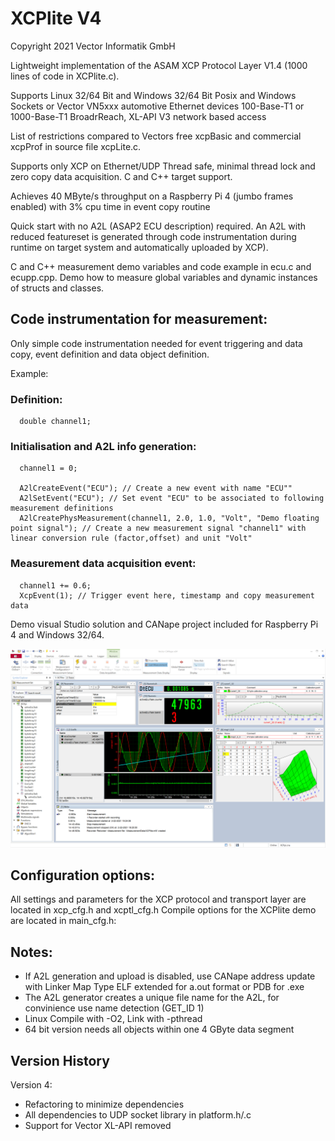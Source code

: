 
# XCPlite V4

Copyright 2021 Vector Informatik GmbH

Lightweight implementation of the ASAM XCP Protocol Layer V1.4 (1000 lines of code in XCPlite.c).

Supports Linux 32/64 Bit and Windows 32/64 Bit 
Posix and Windows Sockets or Vector VN5xxx automotive Ethernet devices
100-Base-T1 or 1000-Base-T1 BroadrReach, XL-API V3 network based access

List of restrictions compared to Vectors free xcpBasic and commercial xcpProf in source file xcpLite.c.

Supports only XCP on Ethernet/UDP
Thread safe, minimal thread lock and zero copy data acquisition.
C and C++ target support.

Achieves 40 MByte/s throughput on a Raspberry Pi 4 (jumbo frames enabled) with 3% cpu time in event copy routine

Quick start with no A2L (ASAP2 ECU description) required. 
An A2L with reduced featureset is generated through code instrumentation during runtime on target system 
and automatically uploaded by XCP).

C and C++ measurement demo variables and code example in ecu.c and ecupp.cpp.
Demo how to measure global variables and dynamic instances of structs and classes.


## Code instrumentation for measurement:

Only simple code instrumentation needed for event triggering and data copy, event definition and data object definition.

Example:

### Definition:
```
  double channel1;
```

### Initialisation and A2L info generation:

```
  channel1 = 0;
  
  A2lCreateEvent("ECU"); // Create a new event with name "ECU""
  A2lSetEvent("ECU"); // Set event "ECU" to be associated to following measurement definitions
  A2lCreatePhysMeasurement(channel1, 2.0, 1.0, "Volt", "Demo floating point signal"); // Create a new measurement signal "channel1" with linear conversion rule (factor,offset) and unit "Volt"
```


### Measurement data acquisition event:

```
  channel1 += 0.6;
  XcpEvent(1); // Trigger event here, timestamp and copy measurement data
```

Demo visual Studio solution and CANape project included for Raspberry Pi 4 and Windows 32/64. 

![CANape](Screenshot.png)




## Configuration options:

All settings and parameters for the XCP protocol and transport layer are located in xcp_cfg.h and xcptl_cfg.h
Compile options for the XCPlite demo are located in main_cfg.h:

## Notes:
- If A2L generation and upload is disabled, use CANape address update with Linker Map Type ELF extended for a.out format or PDB for .exe 
- The A2L generator creates a unique file name for the A2L, for convinience use name detection (GET_ID 1) 
- Linux Compile with -O2, Link with -pthread
- 64 bit version needs all objects within one 4 GByte data segment  

## Version History
Version 4:
- Refactoring to minimize dependencies
- All dependencies to UDP socket library in platform.h/.c
- Support for Vector XL-API removed



















